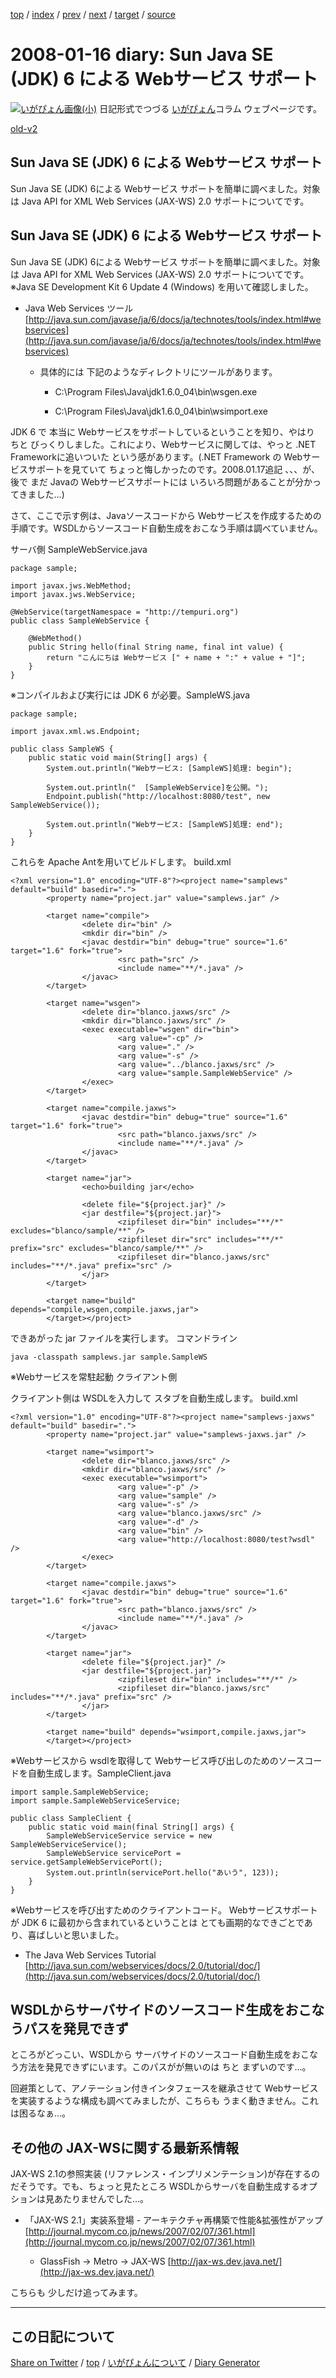 [top](../index.html) 
 / [index](https://igapyon.github.io/diary/2008/index.html) 
 / [prev](https://igapyon.github.io/diary/2008/ig080115.html) 
 / [next](https://igapyon.github.io/diary/2008/ig080117.html) 
 / [target](https://igapyon.github.io/diary/2008/ig080116.html) 
 / [source](https://github.com/igapyon/diary/blob/gh-pages/2008/ig080116.html.src.md) 

2008-01-16 diary: Sun Java SE (JDK) 6 による Webサービス サポート
=====================================================================================================
[![いがぴょん画像(小)](https://igapyon.github.io/diary/images/iga200306s.jpg "いがぴょん")](https://igapyon.github.io/diary/memo/memoigapyon.html) 日記形式でつづる [いがぴょん](https://igapyon.github.io/diary/memo/memoigapyon.html)コラム ウェブページです。

[old-v2](ig080116-orig.html)

## Sun Java SE (JDK) 6 による Webサービス サポート

Sun Java SE (JDK) 6による Webサービス サポートを簡単に調べました。対象は Java API for XML Web Services (JAX-WS) 2.0 サポートについてです。


## Sun Java SE (JDK) 6 による Webサービス サポート

Sun Java SE (JDK) 6による Webサービス サポートを簡単に調べました。対象は Java API for XML Web Services
(JAX-WS) 2.0 サポートについてです。※Java SE Development Kit 6 Update 4 (Windows) を用いて確認しました。

* Java Web Services ツール
  [http://java.sun.com/javase/ja/6/docs/ja/technotes/tools/index.html#webservices](http://java.sun.com/javase/ja/6/docs/ja/technotes/tools/index.html#webservices)
  
  * 具体的には 下記のようなディレクトリにツールがあります。
    
    * C:\Program Files\Java\jdk1.6.0_04\bin\wsgen.exe
      
    * C:\Program Files\Java\jdk1.6.0_04\bin\wsimport.exe
    

  

JDK 6 で 本当に Webサービスをサポートしているということを知り、やはり ちと びっくりしました。これにより、Webサービスに関しては、やっと .NET Frameworkに追いついた という感があります。(.NET Framework の Webサービスサポートを見ていて ちょっと悔しかったのです。2008.01.17追記 、、、が、後で まだ Javaの Webサービスサポートには いろいろ問題があることが分かってきました…)

さて、ここで示す例は、Javaソースコードから Webサービスを作成するための手順です。WSDLからソースコード自動生成をおこなう手順は調べていません。

サーバ側
SampleWebService.java

      
```
package sample;

import javax.jws.WebMethod;
import javax.jws.WebService;

@WebService(targetNamespace = "http://tempuri.org")
public class SampleWebService {

    @WebMethod()
    public String hello(final String name, final int value) {
        return "こんにちは Webサービス [" + name + ":" + value + "]";
    }
}
```

      
※コンパイルおよび実行には JDK 6 が必要。SampleWS.java

      
```
package sample;

import javax.xml.ws.Endpoint;

public class SampleWS {
    public static void main(String[] args) {
        System.out.println("Webサービス: [SampleWS]処理: begin");

        System.out.println("  [SampleWebService]を公開。");
        Endpoint.publish("http://localhost:8080/test", new SampleWebService());

        System.out.println("Webサービス: [SampleWS]処理: end");
    }
}
```

      

これらを Apache Antを用いてビルドします。
build.xml

      
```
<?xml version="1.0" encoding="UTF-8"?><project name="samplews" default="build" basedir=".">
        <property name="project.jar" value="samplews.jar" />

        <target name="compile">
                <delete dir="bin" />
                <mkdir dir="bin" />
                <javac destdir="bin" debug="true" source="1.6" target="1.6" fork="true">
                        <src path="src" />
                        <include name="**/*.java" />
                </javac>
        </target>

        <target name="wsgen">
                <delete dir="blanco.jaxws/src" />
                <mkdir dir="blanco.jaxws/src" />
                <exec executable="wsgen" dir="bin">
                        <arg value="-cp" />
                        <arg value="." />
                        <arg value="-s" />
                        <arg value="../blanco.jaxws/src" />
                        <arg value="sample.SampleWebService" />
                </exec>
        </target>

        <target name="compile.jaxws">
                <javac destdir="bin" debug="true" source="1.6" target="1.6" fork="true">
                        <src path="blanco.jaxws/src" />
                        <include name="**/*.java" />
                </javac>
        </target>

        <target name="jar">
                <echo>building jar</echo>

                <delete file="${project.jar}" />
                <jar destfile="${project.jar}">
                        <zipfileset dir="bin" includes="**/*" excludes="blanco/sample/**" />
                        <zipfileset dir="src" includes="**/*" prefix="src" excludes="blanco/sample/**" />
                        <zipfileset dir="blanco.jaxws/src" includes="**/*.java" prefix="src" />
                </jar>
        </target>

        <target name="build" depends="compile,wsgen,compile.jaxws,jar">
        </target></project>
```

      

できあがった jar ファイルを実行します。
コマンドライン

      
```
java -classpath samplews.jar sample.SampleWS
```

      
※Webサービスを常駐起動
クライアント側

クライアント側は WSDLを入力して スタブを自動生成します。
build.xml

      
```
<?xml version="1.0" encoding="UTF-8"?><project name="samplews-jaxws" default="build" basedir=".">
        <property name="project.jar" value="samplews-jaxws.jar" />

        <target name="wsimport">
                <delete dir="blanco.jaxws/src" />
                <mkdir dir="blanco.jaxws/src" />
                <exec executable="wsimport">
                        <arg value="-p" />
                        <arg value="sample" />
                        <arg value="-s" />
                        <arg value="blanco.jaxws/src" />
                        <arg value="-d" />
                        <arg value="bin" />
                        <arg value="http://localhost:8080/test?wsdl" />
                </exec>
        </target>

        <target name="compile.jaxws">
                <javac destdir="bin" debug="true" source="1.6" target="1.6" fork="true">
                        <src path="blanco.jaxws/src" />
                        <include name="**/*.java" />
                </javac>
        </target>

        <target name="jar">
                <delete file="${project.jar}" />
                <jar destfile="${project.jar}">
                        <zipfileset dir="bin" includes="**/*" />
                        <zipfileset dir="blanco.jaxws/src" includes="**/*.java" prefix="src" />
                </jar>
        </target>

        <target name="build" depends="wsimport,compile.jaxws,jar">
        </target></project>
```

      
※Webサービスから wsdlを取得して Webサービス呼び出しのためのソースコードを自動生成します。SampleClient.java

      
```
import sample.SampleWebService;
import sample.SampleWebServiceService;

public class SampleClient {
    public static void main(final String[] args) {
        SampleWebServiceService service = new SampleWebServiceService();
        SampleWebService servicePort = service.getSampleWebServicePort();
        System.out.println(servicePort.hello("あいう", 123));
    }
}
```

      
※Webサービスを呼び出すためのクライアントコード。
Webサービスサポートが JDK 6 に最初から含まれているということは とても画期的なできごとであり、喜ばしいと思いました。

* The Java Web Services Tutorial
  [http://java.sun.com/webservices/docs/2.0/tutorial/doc/](http://java.sun.com/webservices/docs/2.0/tutorial/doc/)

## WSDLからサーバサイドのソースコード生成をおこなうパスを発見できず

ところがどっこい、WSDLから サーバサイドのソースコード自動生成をおこなう方法を発見できずにいます。このパスがが無いのは ちと まずいのです…。

回避策として、アノテーション付きインタフェースを継承させて Webサービスを実装するような構成も調べてみましたが、こちらも うまく動きません。これは困るなぁ…。

## その他の JAX-WSに関する最新系情報

JAX-WS 2.1の参照実装 (リファレンス・インプリメンテーション)が存在するのだそうです。でも、ちょっと見たところ WSDLからサーバを自動生成するオプションは見あたりませんでした…。

* 「JAX-WS 2.1」実装系登場 - アーキテクチャ再構築で性能&拡張性がアップ
  [http://journal.mycom.co.jp/news/2007/02/07/361.html](http://journal.mycom.co.jp/news/2007/02/07/361.html)
  
  * GlassFish -> Metro -> JAX-WS
    [http://jax-ws.dev.java.net/](http://jax-ws.dev.java.net/)
  

こちらも 少しだけ追ってみます。

----------------------------------------------------------------------------------------------------

## この日記について

[Share on Twitter](https://twitter.com/intent/tweet?hashtags=igapyon%2Cdiary%2C%E3%81%84%E3%81%8C%E3%81%B4%E3%82%87%E3%82%93&text=Sun+Java+SE+%28JDK%29+6+%E3%81%AB%E3%82%88%E3%82%8B+Web%E3%82%B5%E3%83%BC%E3%83%93%E3%82%B9+%E3%82%B5%E3%83%9D%E3%83%BC%E3%83%88&url=https%3A%2F%2Figapyon.github.io%2Fdiary%2F2008%2Fig080116.html) / [top](../index.html) / [いがぴょんについて](https://igapyon.github.io/diary/memo/memoigapyon.html) / [Diary Generator](https://github.com/igapyon/igapyonv3)
